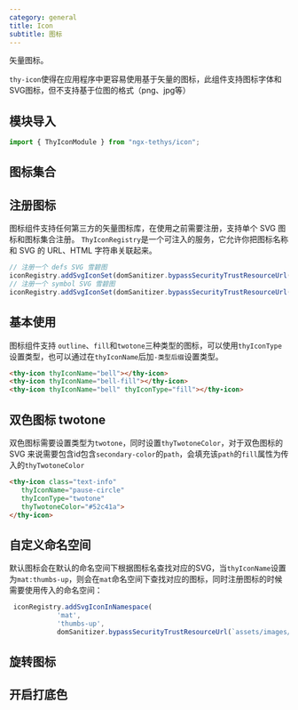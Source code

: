 ```yaml
---
category: general
title: Icon
subtitle: 图标
---
```


<div class="dg-alert dg-alert-info">矢量图标。</div>

`thy-icon`使得在应用程序中更容易使用基于矢量的图标，此组件支持图标字体和SVG图标，但不支持基于位图的格式（png、jpg等）

## 模块导入
```ts
import { ThyIconModule } from "ngx-tethys/icon";
```

## 图标集合
<example name="thy-icon-all-example" inline />

## 注册图标
图标组件支持任何第三方的矢量图标库，在使用之前需要注册，支持单个 SVG 图标和图标集合注册。
`ThyIconRegistry`是一个可注入的服务，它允许你把图标名称和 SVG 的 URL、HTML 字符串关联起来。

```ts
// 注册一个 defs SVG 雪碧图
iconRegistry.addSvgIconSet(domSanitizer.bypassSecurityTrustResourceUrl(`assets/icons/defs/svg/sprite.defs.svg`);
// 注册一个 symbol SVG 雪碧图
iconRegistry.addSvgIconSet(domSanitizer.bypassSecurityTrustResourceUrl(`assets/icons/symbol/svg/sprite.symbol.svg`);
```

## 基本使用
图标组件支持 `outline`、`fill`和`twotone`三种类型的图标，可以使用`thyIconType`设置类型，也可以通过在`thyIconName`后加`-类型后缀`设置类型。
```html
<thy-icon thyIconName="bell"></thy-icon>
<thy-icon thyIconName="bell-fill"></thy-icon>
<thy-icon thyIconName="bell" thyIconType="fill"></thy-icon>

```
<example name="thy-icon-basic-example" />

## 双色图标 twotone
双色图标需要设置类型为`twotone`，同时设置`thyTwotoneColor`，对于双色图标的 SVG 来说需要包含id包含`secondary-color`的`path`，会填充该`path`的`fill`属性为传入的`thyTwotoneColor`
```html
<thy-icon class="text-info" 
   thyIconName="pause-circle" 
   thyIconType="twotone" 
   thyTwotoneColor="#52c41a">
</thy-icon>
```
<example name="thy-icon-twotone-example" />

## 自定义命名空间
默认图标会在默认的命名空间下根据图标名查找对应的SVG，当`thyIconName`设置为`mat:thumbs-up`，则会在`mat`命名空间下查找对应的图标，同时注册图标的时候需要使用传入的命名空间：
```ts
 iconRegistry.addSvgIconInNamespace(
            'mat',
            'thumbs-up',
            domSanitizer.bypassSecurityTrustResourceUrl(`assets/images/icons/thumbs-up.svg`)
```
<example name="thy-icon-namespace-example" />

## 旋转图标

<example name="thy-icon-rotate-example" />


## 开启打底色

<example name="thy-icon-legging-example" />
